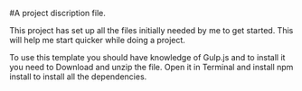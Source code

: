 #A project discription file.

This project has set up all the files initially needed by me to get started. This will help me start quicker while doing a project.

To use this template you should have knowledge of Gulp.js and to install it you need to 
Download and unzip the file.
Open it in Terminal and install npm install to install all the dependencies.